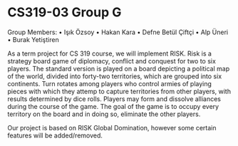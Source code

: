 # CS319-03 Group G
Group Members:
• Işık Özsoy
• Hakan Kara
• Defne Betül Çiftçi
• Alp Üneri
• Burak Yetiştiren

As a term project for CS 319 course, we will implement RISK.
Risk is a strategy board game of diplomacy, conflict and conquest for two to six players.
The standard version is played on a board depicting a political map of the world,
divided into forty-two territories, which are grouped into six continents.
Turn rotates among players who control armies of playing pieces with which they attemp
to capture territories from other players, with results determined by dice rolls.
Players may form and dissolve alliances during the course of the game.
The goal of the game is to occupy every territory on the board and in doing so, eliminate the other players.

Our project is based on RISK Global Domination, however some certain features will be added/removed.
